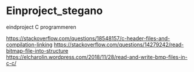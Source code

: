 # Einproject_stegano
eindproject C programmeren

https://stackoverflow.com/questions/18548157/c-header-files-and-compilation-linking
https://stackoverflow.com/questions/14279242/read-bitmap-file-into-structure
https://elcharolin.wordpress.com/2018/11/28/read-and-write-bmp-files-in-c-c/

